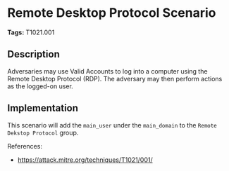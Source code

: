 # Remote Desktop Protocol Scenario

**Tags:** T1021.001

## Description

Adversaries may use Valid Accounts to log into a computer using the Remote Desktop Protocol (RDP). The adversary may then perform actions as the logged-on user.

## Implementation

This scenario will add the `main_user` under the `main_domain` to the `Remote Dekstop Protocol` group.

References:

- https://attack.mitre.org/techniques/T1021/001/
